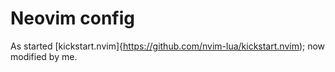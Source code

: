 # Neovim config

As started [kickstart.nvim]{https://github.com/nvim-lua/kickstart.nvim); now modified by me.
